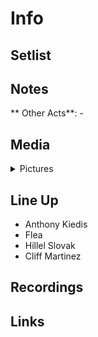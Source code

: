 # Info

## Setlist

## Notes

** Other Acts**: -

## Media 

<details>
  <summary>Pictures</summary>
  <img alt="Clipping" title="Clipping" src="19850905a.jpg" height="200" />
</details>

## Line Up

* Anthony Kiedis
* Flea
* Hillel Slovak
* Cliff Martinez

## Recordings

## Links